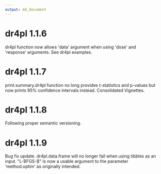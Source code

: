 ```yaml
---
output: md_document
---
```


# dr4pl 1.1.6

dr4pl function now allows 'data' argument when using 'dose' and 'response' arguments. See dr4pl examples.

# dr4pl 1.1.7

print.summary.dr4pl function no long provides t-statistics and p-values but now prints 95% confidence intervals instead. Consolidated Vignettes.

# dr4pl 1.1.8

Following proper semantic versioning.

# dr4pl 1.1.9

Bug fix update.
  dr4pl.data.frame will no longer fail when using tibbles as an input.
  "L-BFGS-B" is now a usable argument to the parameter 'method.optim' as originally intended.